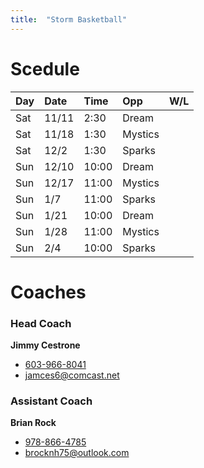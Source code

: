 ```yaml
---
title:  "Storm Basketball"
---
```

# Scedule

|Day    | Date | Time | Opp | W/L |
|:------|:-----|:-----|:------|:----|
| Sat   |11/11 |2:30  |Dream  |     |
| Sat   |11/18 |1:30  |Mystics|     |
| Sat   |12/2  |1:30  |Sparks |     |
| Sun   |12/10 |10:00 |Dream  |     |
| Sun   |12/17 |11:00 |Mystics|     |
| Sun   |1/7   |11:00 |Sparks |     |
| Sun   |1/21  |10:00 |Dream  |     |
| Sun   |1/28  |11:00 |Mystics|     |
| Sun   |2/4   |10:00 |Sparks |     |

# Coaches
### Head Coach
**Jimmy Cestrone**
* [603-966-8041](tel:+1-603-966-8041)
* [jamces6@comcast.net](mailto:jamces6@comcast.net)

### Assistant Coach
**Brian Rock**
* [978-866-4785](tel:+1-978-866-4785)
* [brocknh75@outlook.com](mailto:brocknh75@outlook.com)

